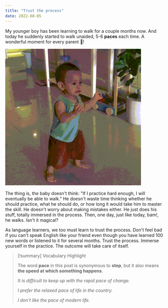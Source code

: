```yaml
---
title: "Trust the process"
date: 2022-08-05
---
```


My younger boy has been learning to walk for a couple months now. And today he suddenly started to walk unaided, 5-6 **paces** each time. A wonderful moment for every parent 🐥!

![](images/ted-walking.gif)

The thing is, the baby doesn't think: "If I practice hard enough, I will eventually be able to walk." He doesn't waste time thinking whether he should practice, what he should do, or how long it would take him to master the skill. He doesn't worry about making mistakes either. He just does his stuff, totally immersed in the process. Then, one day, just like today, bam!, he walks. Isn't it magical?

As language learners, we too must learn to trust the process. Don't feel bad if you can't speak English like your friend even though you have learned 100 new words or listened to it for several months. Trust the process. Immerse yourself in the practice. The outcome will take care of itself.

> [!summary] Vocabulary Highlight
>
> The word **pace** in this post is synonymous to **step**, but it also means **the speed at which something happens**.
>
> _It is difficult to keep up with the rapid pace of change._
>
> _I prefer the relaxed pace of life in the country._
>
> _I don't like the pace of modern life._
